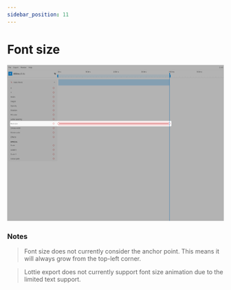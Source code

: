 ```yaml
---
sidebar_position: 11
---
```


# Font size
![Font size](./img/font-size/font-size.jpg)  

### Notes
> Font size does not currently consider the anchor point. This means it will always grow from the top-left corner.

> Lottie export does not currently support font size animation due to the limited text support.
